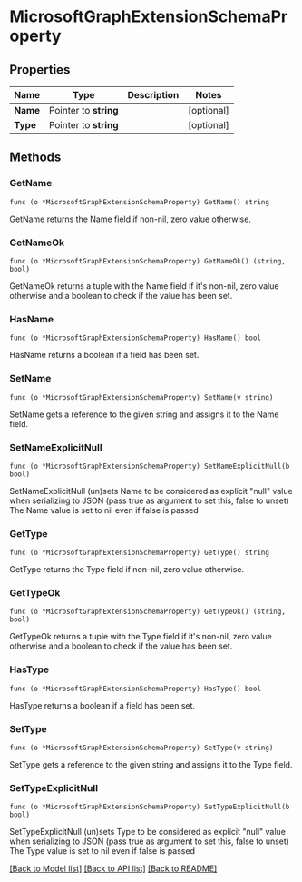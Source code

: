 # MicrosoftGraphExtensionSchemaProperty

## Properties

Name | Type | Description | Notes
------------ | ------------- | ------------- | -------------
**Name** | Pointer to **string** |  | [optional] 
**Type** | Pointer to **string** |  | [optional] 

## Methods

### GetName

`func (o *MicrosoftGraphExtensionSchemaProperty) GetName() string`

GetName returns the Name field if non-nil, zero value otherwise.

### GetNameOk

`func (o *MicrosoftGraphExtensionSchemaProperty) GetNameOk() (string, bool)`

GetNameOk returns a tuple with the Name field if it's non-nil, zero value otherwise
and a boolean to check if the value has been set.

### HasName

`func (o *MicrosoftGraphExtensionSchemaProperty) HasName() bool`

HasName returns a boolean if a field has been set.

### SetName

`func (o *MicrosoftGraphExtensionSchemaProperty) SetName(v string)`

SetName gets a reference to the given string and assigns it to the Name field.

### SetNameExplicitNull

`func (o *MicrosoftGraphExtensionSchemaProperty) SetNameExplicitNull(b bool)`

SetNameExplicitNull (un)sets Name to be considered as explicit "null" value
when serializing to JSON (pass true as argument to set this, false to unset)
The Name value is set to nil even if false is passed
### GetType

`func (o *MicrosoftGraphExtensionSchemaProperty) GetType() string`

GetType returns the Type field if non-nil, zero value otherwise.

### GetTypeOk

`func (o *MicrosoftGraphExtensionSchemaProperty) GetTypeOk() (string, bool)`

GetTypeOk returns a tuple with the Type field if it's non-nil, zero value otherwise
and a boolean to check if the value has been set.

### HasType

`func (o *MicrosoftGraphExtensionSchemaProperty) HasType() bool`

HasType returns a boolean if a field has been set.

### SetType

`func (o *MicrosoftGraphExtensionSchemaProperty) SetType(v string)`

SetType gets a reference to the given string and assigns it to the Type field.

### SetTypeExplicitNull

`func (o *MicrosoftGraphExtensionSchemaProperty) SetTypeExplicitNull(b bool)`

SetTypeExplicitNull (un)sets Type to be considered as explicit "null" value
when serializing to JSON (pass true as argument to set this, false to unset)
The Type value is set to nil even if false is passed

[[Back to Model list]](../README.md#documentation-for-models) [[Back to API list]](../README.md#documentation-for-api-endpoints) [[Back to README]](../README.md)


